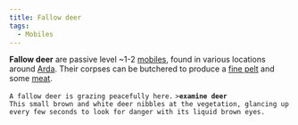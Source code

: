 ```yaml
---
title: Fallow deer
tags:
  - Mobiles
---
```

**Fallow deer** are passive level ~1-2 [mobiles](mobiles "wikilink"),
found in various locations around [Arda](Arda "wikilink"). Their corpses
can be butchered to produce a [fine pelt](fine_pelt "wikilink") and some
[meat](meat "wikilink").

`A fallow deer is grazing peacefully here.`
`>`**`examine deer`**
`This small brown and white deer nibbles at the vegetation, glancing up`
`every few seconds to look for danger with its liquid brown eyes.`
